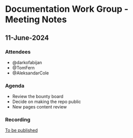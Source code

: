 # Documentation Work Group - Meeting Notes

## 11-June-2024

### Attendees

- @darkofabijan 
- @TomFern 
- @AleksandarCole

### Agenda

- Review the bounty board
- Decide on making the repo public
- New pages content review

### Recording

[To be published](#)